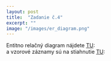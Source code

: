 ```yaml
---
layout: post
title:  "Zadanie č.4"
excerpt: ""
image: "/images/er_diagram.png"
---
```


Entitno relačný diagram nájdete [TU](images/er_diagram.png):<br>
a vzorové záznamy sú na stiahnutie [TU](https://alex1972000.github.io/mis/elements/):